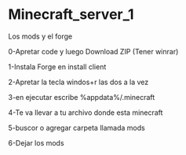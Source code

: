 # Minecraft_server_1
Los mods y el forge

0-Apretar code y luego Download ZIP (Tener winrar)

1-Instala Forge en install client

2-Apretar la tecla windos+r las dos a la vez

3-en ejecutar escribe %appdata%/.minecraft

4-Te va llevar a tu archivo donde esta minecraft

5-buscor o agregar carpeta llamada mods

6-Dejar los mods
